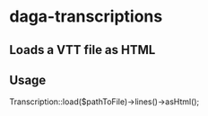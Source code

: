 # daga-transcriptions

## Loads a VTT file as HTML

## Usage
Transcription::load($pathToFile)->lines()->asHtml();
